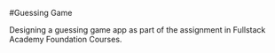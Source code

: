 #Guessing Game

Designing a guessing game app as part of the assignment in Fullstack Academy Foundation Courses.
